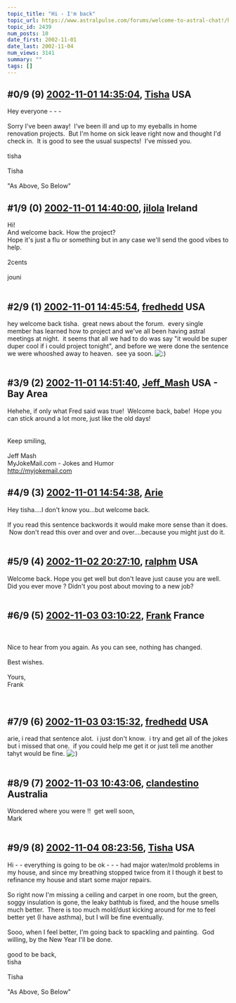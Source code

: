 ```yaml
---
topic_title: "Hi - I'm back"
topic_url: https://www.astralpulse.com/forums/welcome-to-astral-chat!/hi-i-m-back
topic_id: 2439
num_posts: 10
date_first: 2002-11-01
date_last: 2002-11-04
num_views: 3141
summary: ""
tags: []
---
```


## \#0/9 (9) [2002-11-01 14:35:04](https://www.astralpulse.com/forums/index.php?msg=118173), [Tisha](https://www.astralpulse.com/forums/profile/?u=594) USA ##
<section>
Hey everyone - - -
<br>
<br>
Sorry I've been away!  I've been ill and up to my eyeballs in home renovation projects.  But I'm home on sick leave right now and thought I'd check in.  It is good to see the usual suspects!  I've missed you.
<br>
<br>
tisha
<br>
<br>
Tisha
<br>
<br>
"As Above, So Below"
</section>

## \#1/9 (0) [2002-11-01 14:40:00](https://www.astralpulse.com/forums/index.php?msg=15829), [jilola](https://www.astralpulse.com/forums/profile/?u=755) Ireland ##
<section>
Hi!
<br>
And welcome back. How the project?
<br>
Hope it's just a flu or something but in any case we'll send the good vibes to help.
<br>
<br>
2cents
<br>
<br>
jouni
<br>
<br>
</section>

## \#2/9 (1) [2002-11-01 14:45:54](https://www.astralpulse.com/forums/index.php?msg=15832), [fredhedd](https://www.astralpulse.com/forums/profile/?u=692) USA ##
<section>
hey welcome back tisha.  great news about the forum.  every single member has learned how to project and we've all been having astral meetings at night.  it seems that all we had to do was say "it would be super duper cool if i could project tonight", and before we were done the sentence we were whooshed away to heaven.  see ya soon.
<img alt=":)" class="smiley" src="https://www.astralpulse.com/forums/Smileys/fugue/smiley.png" title="Smiley"/>
<br>
<br>
</section>

## \#3/9 (2) [2002-11-01 14:51:40](https://www.astralpulse.com/forums/index.php?msg=15834), [Jeff_Mash](https://www.astralpulse.com/forums/profile/?u=867) USA - Bay Area ##
<section>
Hehehe, if only what Fred said was true!  Welcome back, babe!  Hope you can stick around a lot more, just like the old days!
<br>
<br>
<br>
Keep smiling,
<br>
<br>
Jeff Mash
<br>
MyJokeMail.com - Jokes and Humor
<br>
<a class="bbc_link" href="http://myjokemail.com" rel="noopener" target="_blank">
 http://myjokemail.com
</a>
</section>

## \#4/9 (3) [2002-11-01 14:54:38](https://www.astralpulse.com/forums/index.php?msg=15836), [Arie](https://www.astralpulse.com/forums/profile/?u=436)  ##
<section>
Hey tisha....I don't know you...but welcome back.
<br>
<br>
If you read this sentence backwords it would make more sense than it does.  Now don't read this over and over and over....because you might just do it.
<br>
<br>
</section>

## \#5/9 (4) [2002-11-02 20:27:10](https://www.astralpulse.com/forums/index.php?msg=15937), [ralphm](https://www.astralpulse.com/forums/profile/?u=488) USA ##
<section>
Welcome back. Hope you get well but don't leave just cause you are well. Did you ever move ? Didn't you post about moving to a new job?
<br>
<br>
</section>

## \#6/9 (5) [2002-11-03 03:10:22](https://www.astralpulse.com/forums/index.php?msg=15953), [Frank](https://www.astralpulse.com/forums/profile/?u=359) France ##
<section>
<br>
<br>
Nice to hear from you again. As you can see, nothing has changed.
<br>
<br>
Best wishes.
<br>
<br>
Yours,
<br>
Frank
<br>
<br>
<br>
</section>

## \#7/9 (6) [2002-11-03 03:15:32](https://www.astralpulse.com/forums/index.php?msg=15954), [fredhedd](https://www.astralpulse.com/forums/profile/?u=692) USA ##
<section>
arie, i read that sentence alot.  i just don't know.  i try and get all of the jokes but i missed that one.  if you could help me get it or just tell me another tahyt would be fine.
<img alt=":)" class="smiley" src="https://www.astralpulse.com/forums/Smileys/fugue/smiley.png" title="Smiley"/>
<br>
<br>
</section>

## \#8/9 (7) [2002-11-03 10:43:06](https://www.astralpulse.com/forums/index.php?msg=15980), [clandestino](https://www.astralpulse.com/forums/profile/?u=691) Australia ##
<section>
Wondered where you were !!  get well soon,
<br>
Mark
<br>
<br>
</section>

## \#9/9 (8) [2002-11-04 08:23:56](https://www.astralpulse.com/forums/index.php?msg=16039), [Tisha](https://www.astralpulse.com/forums/profile/?u=594) USA ##
<section>
Hi - - everything is going to be ok - - - had major water/mold problems in my house, and since my breathing stopped twice from it I though it best to refinance my house and start some major repairs.
<br>
<br>
So right now I'm missing a ceiling and carpet in one room, but the green, soggy insulation is gone, the leaky bathtub is fixed, and the house smells much better.  There is too much mold/dust kicking around for me to feel better yet (I have asthma), but I will be fine eventually.
<br>
<br>
Sooo, when I feel better, I'm going back to spackling and painting.  God willing, by the New Year I'll be done.
<br>
<br>
good to be back,
<br>
tisha
<br>
<br>
Tisha
<br>
<br>
"As Above, So Below"
</section>